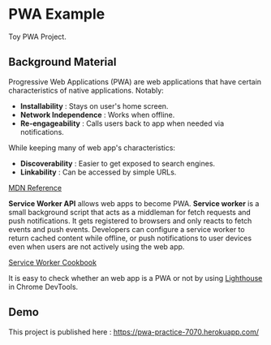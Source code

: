 # PWA Example
Toy PWA Project.

## Background Material
Progressive Web Applications (PWA) are web applications
that have certain characteristics of native applications.
Notably:
- **Installability** : Stays on user's home screen.
- **Network Independence** : Works when offline.
- **Re-engageability** : Calls users back to app when needed via notifications.

While keeping many of web app's characteristics:
- **Discoverability** : Easier to get exposed to search engines.
- **Linkability** : Can be accessed by simple URLs.

[MDN Reference](https://developer.mozilla.org/en-US/docs/Web/Progressive_web_apps/Introduction)

**Service Worker API** allows web apps to become PWA.
**Service worker** is a small background script that acts as a middleman
for fetch requests and push notifications. It gets registered to browsers
and only reacts to fetch events and push events. Developers can configure
a service worker to return cached content while offline, or push notifications
to user devices even when users are not actively using the web app.

[Service Worker Cookbook](https://github.com/mozilla/serviceworker-cookbook)

It is easy to check whether an web app is a PWA or not by using
[Lighthouse](https://developers.google.com/web/tools/lighthouse)
in Chrome DevTools.

## Demo
This project is published here :
<https://pwa-practice-7070.herokuapp.com/>
